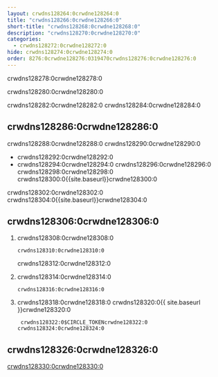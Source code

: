 ```yaml
---
layout: crwdns128264:0crwdne128264:0
title: "crwdns128266:0crwdne128266:0"
short-title: "crwdns128268:0crwdne128268:0"
description: "crwdns128270:0crwdne128270:0"
categories:
  - crwdns128272:0crwdne128272:0
hide: crwdns128274:0crwdne128274:0
order: 8276:0crwdne128276:0319470crwdns128276:0crwdne128276:0
---
```

crwdns128278:0crwdne128278:0

crwdns128280:0crwdne128280:0

crwdns128282:0crwdne128282:0 crwdns128284:0crwdne128284:0

## crwdns128286:0crwdne128286:0

crwdns128288:0crwdne128288:0 crwdns128290:0crwdne128290:0

* crwdns128292:0crwdne128292:0
* crwdns128294:0crwdne128294:0 crwdns128296:0crwdne128296:0 crwdns128298:0crwdne128298:0 crwdns128300:0{{site.baseurl}}crwdne128300:0

crwdns128302:0crwdne128302:0 crwdns128304:0{{site.baseurl}}crwdne128304:0

## crwdns128306:0crwdne128306:0

1. crwdns128308:0crwdne128308:0
    
    `crwdns128310:0crwdne128310:0`
    
    crwdns128312:0crwdne128312:0

2. crwdns128314:0crwdne128314:0
    
    `crwdns128316:0crwdne128316:0`

3. crwdns128318:0crwdne128318:0 crwdns128320:0{{ site.baseurl }}crwdne128320:0
    
        crwdns128322:0$CIRCLE_TOKENcrwdne128322:0 crwdns128324:0crwdne128324:0

## crwdns128326:0crwdne128326:0

[crwdns128330:0crwdne128330:0](crwdns128328:0{{site.baseurl}}crwdne128328:0)